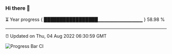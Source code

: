 ### Hi there 👋

⏳ Year progress { █████████████████▁▁▁▁▁▁▁▁▁▁▁▁▁ } 58.98 %

---

⏰ Updated on Thu, 04 Aug 2022 06:30:59 GMT

![Progress Bar CI](https://github.com/ZhaoGui/ZhaoGui/workflows/Progress%20Bar%20CI/badge.svg)
